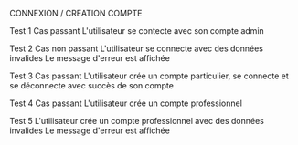 CONNEXION / CREATION COMPTE 


Test 1
Cas passant
L'utilisateur se contecte avec son compte admin 

Test 2
Cas non passant 
L'utilisateur se connecte avec des données invalides
Le message d'erreur est affichée

Test 3
Cas passant
L'utilisateur crée un compte particulier, se connecte et se déconnecte avec succès de son compte

Test 4
Cas passant
L'utilisateur crée un compte professionnel

Test 5
L'utilisateur crée un compte professionnel avec des données invalides
Le message d'erreur est affichée

